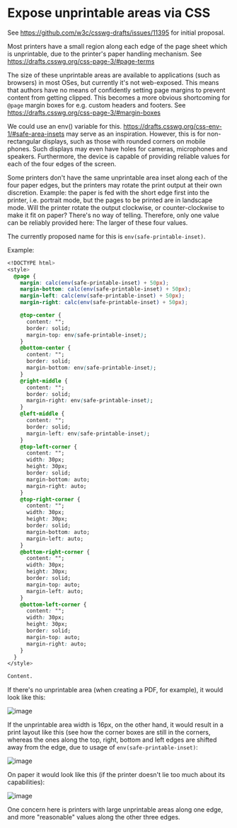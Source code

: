 # Expose unprintable areas via CSS

See https://github.com/w3c/csswg-drafts/issues/11395 for initial proposal.

Most printers have a small region along each edge of the page sheet which is
unprintable, due to the printer's paper handling mechanism. See
https://drafts.csswg.org/css-page-3/#page-terms

The size of these unprintable areas are available to applications (such as
browsers) in most OSes, but currently it's not web-exposed. This means that
authors have no means of confidently setting page margins to prevent content
from getting clipped. This becomes a more obvious shortcoming for `@page` margin
boxes for e.g. custom headers and footers. See
https://drafts.csswg.org/css-page-3/#margin-boxes

We could use an env() variable for this.
https://drafts.csswg.org/css-env-1/#safe-area-insets may serve as an
inspiration. However, this is for non-rectangular displays, such as those with
rounded corners on mobile phones. Such displays may even have holes for cameras,
microphones and speakers. Furthermore, the device is capable of providing
reliable values for each of the four edges of the screen.

Some printers don't have the same unprintable area inset along each of the four
paper edges, but the printers may rotate the print output at their own
discretion. Example: the paper is fed with the short edge first into the
printer, i.e.  portrait mode, but the pages to be printed are in landscape
mode. Will the printer rotate the output clockwise, or counter-clockwise to make
it fit on paper? There's no way of telling. Therefore, only one value can be
reliably provided here: The larger of these four values.

The currently proposed name for this is `env(safe-printable-inset)`.

Example:

```css
<!DOCTYPE html>
<style>
  @page {
    margin: calc(env(safe-printable-inset) + 50px);
    margin-bottom: calc(env(safe-printable-inset) + 50px);
    margin-left: calc(env(safe-printable-inset) + 50px);
    margin-right: calc(env(safe-printable-inset) + 50px);

    @top-center {
      content: "";
      border: solid;
      margin-top: env(safe-printable-inset);
    }
    @bottom-center {
      content: "";
      border: solid;
      margin-bottom: env(safe-printable-inset);
    }
    @right-middle {
      content: "";
      border: solid;
      margin-right: env(safe-printable-inset);
    }
    @left-middle {
      content: "";
      border: solid;
      margin-left: env(safe-printable-inset);
    }
    @top-left-corner {
      content: "";
      width: 30px;
      height: 30px;
      border: solid;
      margin-bottom: auto;
      margin-right: auto;
    }
    @top-right-corner {
      content: "";
      width: 30px;
      height: 30px;
      border: solid;
      margin-bottom: auto;
      margin-left: auto;
    }
    @bottom-right-corner {
      content: "";
      width: 30px;
      height: 30px;
      border: solid;
      margin-top: auto;
      margin-left: auto;
    }
    @bottom-left-corner {
      content: "";
      width: 30px;
      height: 30px;
      border: solid;
      margin-top: auto;
      margin-right: auto;
    }
  }
</style>

Content.
```

If there's no unprintable area (when creating a PDF, for example), it would look like this:

![image](https://github.com/user-attachments/assets/94bc5e1b-ad04-46aa-ba85-5a1d824c4221)

If the unprintable area width is 16px, on the other hand, it would result in a
print layout like this (see how the corner boxes are still in the corners,
whereas the ones along the top, right, bottom and left edges are shifted away
from the edge, due to usage of `env(safe-printable-inset)`:

![image](https://github.com/user-attachments/assets/1f25679a-58d6-4cb1-b371-3c4958073e73)

On paper it would look like this (if the printer doesn't lie too much about its capabilities):

![image](https://github.com/user-attachments/assets/667b10fa-521f-4dbb-ac9c-4f424a197e05)

One concern here is printers with large unprintable areas along one edge, and
more "reasonable" values along the other three edges.
